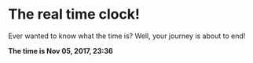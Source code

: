 # The real time clock!

Ever wanted to know what the time is? Well, your journey is about to end!

**The time is Nov 05, 2017, 23:36**